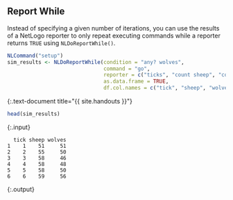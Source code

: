 ---
---

## Report While

Instead of specifying a given number of iterations, you can use the results of a NetLogo reporter to only repeat executing commands while a reporter returns `TRUE` using `NLDoReportWhile()`. 
  

~~~r
NLCommand("setup")
sim_results <- NLDoReportWhile(condition = "any? wolves", 
                               command = "go",
                               reporter = c("ticks", "count sheep", "count wolves"),
                               as.data.frame = TRUE,
                               df.col.names = c("tick", "sheep", "wolves"))
~~~
{:.text-document title="{{ site.handouts }}"}


~~~r
head(sim_results)
~~~
{:.input}
~~~
  tick sheep wolves
1    1    51     51
2    2    55     50
3    3    58     46
4    4    58     48
5    5    58     50
6    6    59     56
~~~
{:.output}

